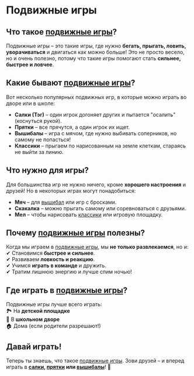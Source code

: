 # Подвижные игры  

## Что такое [подвижные игры](../../../KIDBOOK/entertainment/active_games/concepts/active_games.md)?  
Подвижные игры – это такие игры, где нужно **бегать, прыгать, ловить, уворачиваться** и двигаться как можно больше! Это не просто весело, но и очень полезно, потому что такие игры помогают стать **сильнее, быстрее и ловчее**.  

## Какие бывают [подвижные игры](../../../KIDBOOK/entertainment/active_games/concepts/active_games.md)?  
Вот несколько популярных подвижных игр, в которые можно играть во дворе или в школе:  

- **Салки (Тэг)** – один игрок догоняет других и пытается "осалить" (коснуться рукой).  
- **Прятки** – все прячутся, а один игрок их ищет.  
- **Вышибалы** – игра с мячом, где нужно выбивать соперников, но самому не попасться!  
- **Классики** – прыгаем по нарисованным на земле клеткам, стараясь не выйти за линию.  

## Что нужно для игры?  
Для большинства игр не нужно ничего, кроме **хорошего настроения** и друзей! Но в некоторых играх могут понадобиться:  
- **Мяч** – для [вышибал](../../../KIDBOOK/entertainment/active_games/concepts/bouncers.md) или игр с бросками.  
- **Скакалка** – можно прыгать самому или соревноваться с друзьями.  
- **Мел** – чтобы нарисовать [классики](../../../KIDBOOK/entertainment/active_games/concepts/hopscotch.md) или игровую площадку.  

## Почему [подвижные игры](../../../KIDBOOK/entertainment/active_games/concepts/active_games.md) полезны?  
Когда мы играем в [подвижные игры](../../../KIDBOOK/entertainment/active_games/concepts/active_games.md), мы **не только развлекаемся**, но и:  
✔ Становимся **быстрее и сильнее**.  
✔ Развиваем **ловкость и реакцию**.  
✔ Учимся **играть в команде** и дружить.  
✔ Тратим лишнюю энергию и лучше спим ночью!  

## Где играть в [подвижные игры](../../../KIDBOOK/entertainment/active_games/concepts/active_games.md)?  
Подвижные игры лучше всего играть:  
🏞 На **детской площадке**  
🏫 В **школьном дворе**  
🏠 Дома (если родители разрешают!)  

## Давай играть!  
Теперь ты знаешь, что такое [подвижные игры](../../../KIDBOOK/entertainment/active_games/concepts/active_games.md). Зови друзей – и вперед играть в **[салки](../../../KIDBOOK/entertainment/active_games/concepts/tag.md), [прятки](../../../KIDBOOK/entertainment/active_games/concepts/hide_n_seek.md) или [вышибалы](../../../KIDBOOK/entertainment/active_games/concepts/bouncers.md)**! 🚀  
